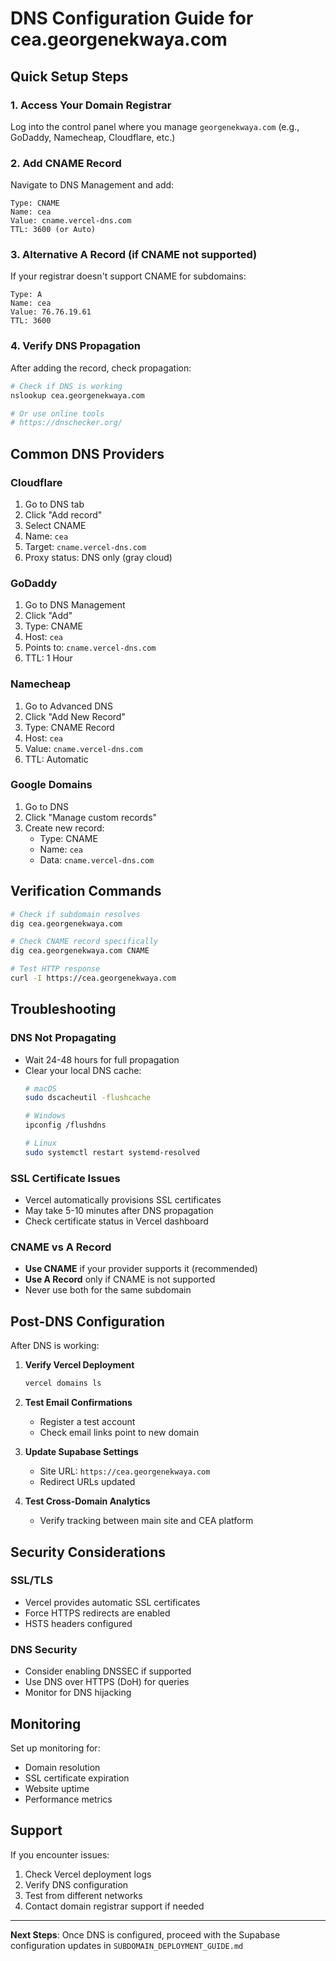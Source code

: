 # DNS Configuration Guide for cea.georgenekwaya.com

## Quick Setup Steps

### 1. Access Your Domain Registrar
Log into the control panel where you manage `georgenekwaya.com` (e.g., GoDaddy, Namecheap, Cloudflare, etc.)

### 2. Add CNAME Record
Navigate to DNS Management and add:

```
Type: CNAME
Name: cea
Value: cname.vercel-dns.com
TTL: 3600 (or Auto)
```

### 3. Alternative A Record (if CNAME not supported)
If your registrar doesn't support CNAME for subdomains:

```
Type: A
Name: cea
Value: 76.76.19.61
TTL: 3600
```

### 4. Verify DNS Propagation
After adding the record, check propagation:

```bash
# Check if DNS is working
nslookup cea.georgenekwaya.com

# Or use online tools
# https://dnschecker.org/
```

## Common DNS Providers

### Cloudflare
1. Go to DNS tab
2. Click "Add record"
3. Select CNAME
4. Name: `cea`
5. Target: `cname.vercel-dns.com`
6. Proxy status: DNS only (gray cloud)

### GoDaddy
1. Go to DNS Management
2. Click "Add"
3. Type: CNAME
4. Host: `cea`
5. Points to: `cname.vercel-dns.com`
6. TTL: 1 Hour

### Namecheap
1. Go to Advanced DNS
2. Click "Add New Record"
3. Type: CNAME Record
4. Host: `cea`
5. Value: `cname.vercel-dns.com`
6. TTL: Automatic

### Google Domains
1. Go to DNS
2. Click "Manage custom records"
3. Create new record:
   - Type: CNAME
   - Name: `cea`
   - Data: `cname.vercel-dns.com`

## Verification Commands

```bash
# Check if subdomain resolves
dig cea.georgenekwaya.com

# Check CNAME record specifically
dig cea.georgenekwaya.com CNAME

# Test HTTP response
curl -I https://cea.georgenekwaya.com
```

## Troubleshooting

### DNS Not Propagating
- Wait 24-48 hours for full propagation
- Clear your local DNS cache:
  ```bash
  # macOS
  sudo dscacheutil -flushcache
  
  # Windows
  ipconfig /flushdns
  
  # Linux
  sudo systemctl restart systemd-resolved
  ```

### SSL Certificate Issues
- Vercel automatically provisions SSL certificates
- May take 5-10 minutes after DNS propagation
- Check certificate status in Vercel dashboard

### CNAME vs A Record
- **Use CNAME** if your provider supports it (recommended)
- **Use A Record** only if CNAME is not supported
- Never use both for the same subdomain

## Post-DNS Configuration

After DNS is working:

1. **Verify Vercel Deployment**
   ```bash
   vercel domains ls
   ```

2. **Test Email Confirmations**
   - Register a test account
   - Check email links point to new domain

3. **Update Supabase Settings**
   - Site URL: `https://cea.georgenekwaya.com`
   - Redirect URLs updated

4. **Test Cross-Domain Analytics**
   - Verify tracking between main site and CEA platform

## Security Considerations

### SSL/TLS
- Vercel provides automatic SSL certificates
- Force HTTPS redirects are enabled
- HSTS headers configured

### DNS Security
- Consider enabling DNSSEC if supported
- Use DNS over HTTPS (DoH) for queries
- Monitor for DNS hijacking

## Monitoring

Set up monitoring for:
- Domain resolution
- SSL certificate expiration
- Website uptime
- Performance metrics

## Support

If you encounter issues:
1. Check Vercel deployment logs
2. Verify DNS configuration
3. Test from different networks
4. Contact domain registrar support if needed

---

**Next Steps**: Once DNS is configured, proceed with the Supabase configuration updates in `SUBDOMAIN_DEPLOYMENT_GUIDE.md` 